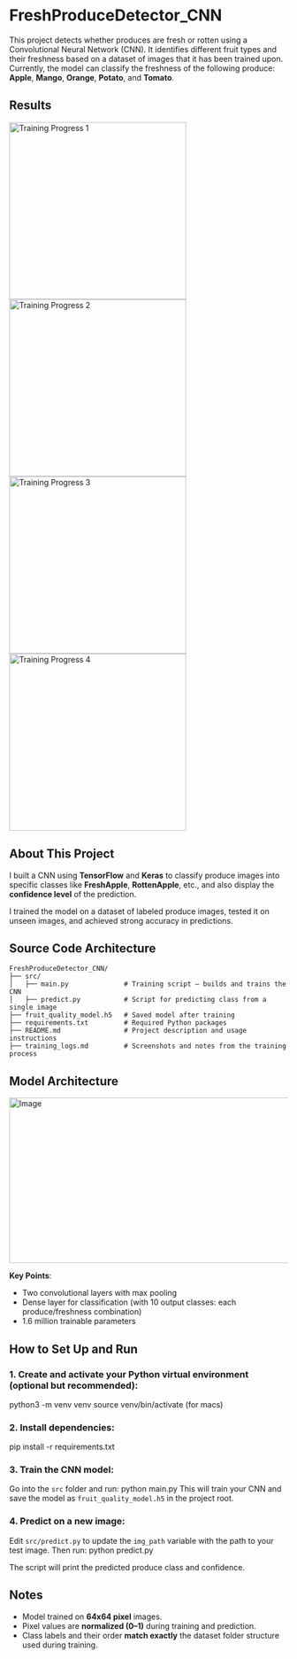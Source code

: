 # FreshProduceDetector_CNN
This project detects whether produces are fresh or rotten using a Convolutional Neural Network (CNN). It identifies different fruit types and their freshness based on a dataset of images that it has been trained upon. 
Currently, the model can classify the freshness of the following produce:
**Apple**, **Mango**, **Orange**, **Potato**, and **Tomato**.

## Results
<div>
  <img src="https://github.com/user-attachments/assets/1c99c8ea-7b30-46e2-a106-c35b5aed8d56" width="320" alt="Training Progress 1" />
  <img src="https://github.com/user-attachments/assets/a3728988-cfb3-4882-aa0f-7bdec570705e" width="320" alt="Training Progress 2" />
</div>

<div>
  <img src="https://github.com/user-attachments/assets/3c83e0f2-f0a2-431e-b247-b0547fcc80d1" width="320" alt="Training Progress 3" />
  <img src="https://github.com/user-attachments/assets/deca4be3-a4ca-456e-ba74-a1ff9075cce4" width="320" alt="Training Progress 4" />
</div>


## About This Project
I built a CNN using **TensorFlow** and **Keras** to classify produce images into specific classes like **FreshApple**, **RottenApple**, etc., and also display the **confidence level** of the prediction.  

I trained the model on a dataset of labeled produce images, tested it on unseen images, and achieved strong accuracy in predictions.

## Source Code Architecture
```
FreshProduceDetector_CNN/
├── src/
│   ├── main.py              # Training script – builds and trains the CNN  
│   ├── predict.py           # Script for predicting class from a single image  
├── fruit_quality_model.h5   # Saved model after training  
├── requirements.txt         # Required Python packages  
├── README.md                # Project description and usage instructions  
├── training_logs.md         # Screenshots and notes from the training process  
```

## Model Architecture
<img width="640" height="299" alt="Image" src="https://github.com/user-attachments/assets/7edd66e5-38db-42bf-a3f9-7781546280da" />

**Key Points**:
- Two convolutional layers with max pooling
- Dense layer for classification (with 10 output classes: each produce/freshness combination)
- 1.6 million trainable parameters

## How to Set Up and Run

### 1. Create and activate your Python virtual environment (optional but recommended):
python3 -m venv venv
source venv/bin/activate  (for macs)

### 2. Install dependencies:
pip install -r requirements.txt

### 3. Train the CNN model:
Go into the `src` folder and run:
python main.py
This will train your CNN and save the model as `fruit_quality_model.h5` in the project root.

### 4. Predict on a new image:
Edit `src/predict.py` to update the `img_path` variable with the path to your test image. Then run:
python predict.py

The script will print the predicted produce class and confidence.

## Notes
- Model trained on **64x64 pixel** images.
- Pixel values are **normalized (0–1)** during training and prediction.
- Class labels and their order **match exactly** the dataset folder structure used during training.

